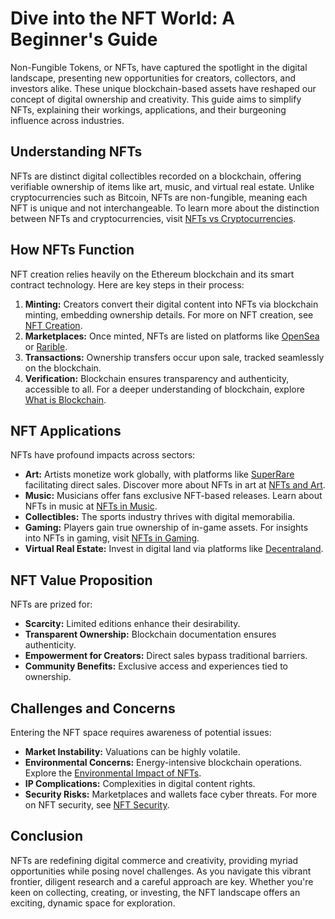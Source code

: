 # Dive into the NFT World: A Beginner's Guide

Non-Fungible Tokens, or NFTs, have captured the spotlight in the digital landscape, presenting new opportunities for creators, collectors, and investors alike. These unique blockchain-based assets have reshaped our concept of digital ownership and creativity. This guide aims to simplify NFTs, explaining their workings, applications, and their burgeoning influence across industries.

## Understanding NFTs

NFTs are distinct digital collectibles recorded on a blockchain, offering verifiable ownership of items like art, music, and virtual real estate. Unlike cryptocurrencies such as Bitcoin, NFTs are non-fungible, meaning each NFT is unique and not interchangeable. To learn more about the distinction between NFTs and cryptocurrencies, visit [NFTs vs Cryptocurrencies](https://www.license-token.com/wiki/nf-ts-vs-cryptocurrencies).

## How NFTs Function

NFT creation relies heavily on the Ethereum blockchain and its smart contract technology. Here are key steps in their process:

1. **Minting:** Creators convert their digital content into NFTs via blockchain minting, embedding ownership details. For more on NFT creation, see [NFT Creation](https://www.license-token.com/wiki/nft-creation).
2. **Marketplaces:** Once minted, NFTs are listed on platforms like [OpenSea](https://opensea.io/) or [Rarible](https://rarible.com/).
3. **Transactions:** Ownership transfers occur upon sale, tracked seamlessly on the blockchain.
4. **Verification:** Blockchain ensures transparency and authenticity, accessible to all. For a deeper understanding of blockchain, explore [What is Blockchain](https://www.license-token.com/wiki/what-is-blockchain).

## NFT Applications

NFTs have profound impacts across sectors:
- **Art:** Artists monetize work globally, with platforms like [SuperRare](https://superrare.com/) facilitating direct sales. Discover more about NFTs in art at [NFTs and Art](https://www.license-token.com/wiki/nf-ts-and-art).
- **Music:** Musicians offer fans exclusive NFT-based releases. Learn about NFTs in music at [NFTs in Music](https://www.license-token.com/wiki/nf-ts-in-music).
- **Collectibles:** The sports industry thrives with digital memorabilia.
- **Gaming:** Players gain true ownership of in-game assets. For insights into NFTs in gaming, visit [NFTs in Gaming](https://www.license-token.com/wiki/nf-ts-in-gaming).
- **Virtual Real Estate:** Invest in digital land via platforms like [Decentraland](https://decentraland.org/).

## NFT Value Proposition

NFTs are prized for:
- **Scarcity:** Limited editions enhance their desirability.
- **Transparent Ownership:** Blockchain documentation ensures authenticity.
- **Empowerment for Creators:** Direct sales bypass traditional barriers.
- **Community Benefits:** Exclusive access and experiences tied to ownership.

## Challenges and Concerns

Entering the NFT space requires awareness of potential issues:
- **Market Instability:** Valuations can be highly volatile.
- **Environmental Concerns:** Energy-intensive blockchain operations. Explore the [Environmental Impact of NFTs](https://www.license-token.com/wiki/nft-environmental-impact).
- **IP Complications:** Complexities in digital content rights.
- **Security Risks:** Marketplaces and wallets face cyber threats. For more on NFT security, see [NFT Security](https://www.license-token.com/wiki/nft-security).

## Conclusion

NFTs are redefining digital commerce and creativity, providing myriad opportunities while posing novel challenges. As you navigate this vibrant frontier, diligent research and a careful approach are key. Whether you're keen on collecting, creating, or investing, the NFT landscape offers an exciting, dynamic space for exploration.